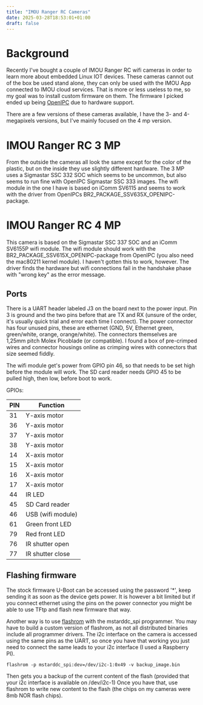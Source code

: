 ```yaml
---
title: "IMOU Ranger RC Cameras"
date: 2025-03-28T18:53:01+01:00
draft: false
---
```


# Background

Recently I've bought a couple of IMOU Ranger RC wifi cameras in order to learn more about embedded Linux IOT devices. These cameras cannot out of the box be used stand alone, they can only be used with the IMOU App connected to IMOU cloud services. That is more or less useless to me, so my goal was to install custom firmware on them. The firmware I picked ended up being [OpenIPC](https://openipc.org/) due to hardware support.

There are a few versions of these cameras available, I have the 3- and 4-megapixels versions, but I've mainly focused on the 4 mp version.

# IMOU Ranger RC 3 MP

From the outside the cameras all look the same except for the color of the plastic, but on the inside they use slightly different hardware. The 3 MP uses a Sigmastar SSC 332 SOC which seems to be uncommon, but also seems to run fine with OpenIPC Sigmastar SSC 333 images. The wifi module in the one I have is based on iComm SV6115 and seems to work with the driver from OpenIPCs BR2_PACKAGE_SSV635X_OPENIPC-package.

# IMOU Ranger RC 4 MP

This camera is based on the Sigmastar SSC 337 SOC and an iComm SV6155P wifi module. The wifi module should work with the BR2_PACKAGE_SSV615X_OPENIPC-package from OpenIPC (you also need the mac80211 kernel module). I haven't gotten this to work, however. The driver finds the hardware but wifi connections fail in the handshake phase with "wrong key" as the error message.

## Ports

There is a UART header labeled J3 on the board next to the power input. Pin 3 is ground and the two pins before that are TX and RX (unsure of the order, it's usually quick trial and error each time I connect). The power connector has four unused pins, these are ethernet (GND, 5V, Ethernet green, green/white, orange, orange/white). The connectors themselves are 1,25mm pitch Molex Picoblade (or compatible). I found a box of pre-crimped wires and connector housings online as crimping wires with connectors that size seemed fiddly.

The wifi module get's power from GPIO pin 46, so that needs to be set high before the module will work. The SD card reader needs GPIO 45 to be pulled high, then low, before boot to work.

GPIOs:

| PIN | Function          |
| --- | ----------------- |
| 31  | Y-axis motor      |
| 36  | Y-axis motor      |
| 37  | Y-axis motor      |
| 38  | Y-axis motor      |
| 14  | X-axis motor      |
| 15  | X-axis motor      |
| 16  | X-axis motor      |
| 17  | X-axis motor      |
| 44  | IR LED            |
| 45  | SD Card reader    |
| 46  | USB (wifi module) |
| 61  | Green front LED   |
| 79  | Red front LED     |
| 76  | IR shutter open   |
| 77  | IR shutter close  |

## Flashing firmware

The stock firmware U-Boot can be accessed using the password '\*', keep sending it as soon as the device gets power. It is however a bit limited but if you connect ethernet using the pins on the power connector you might be able to use TFtp and flash new firmware that way.

Another way is to use [flashrom](https://www.flashrom.org/) with the mstarddc_spi programmer. You may have to build a custom version of flashrom, as not all distributed binaries include all programmer drivers. The i2c interface on the camera is accessed using the same pins as the UART, so once you have that working you just need to connect the same leads to your i2c interface (I used a Raspberry PI).

```
flashrom -p mstarddc_spi:dev=/dev/i2c-1:0x49 -v backup_image.bin
```

Then gets you a backup of the current content of the flash (provided that your i2c interface is available on /dev/i2c-1)
Once you have that, use flashrom to write new content to the flash (the chips on my cameras were 8mb NOR flash chips).
